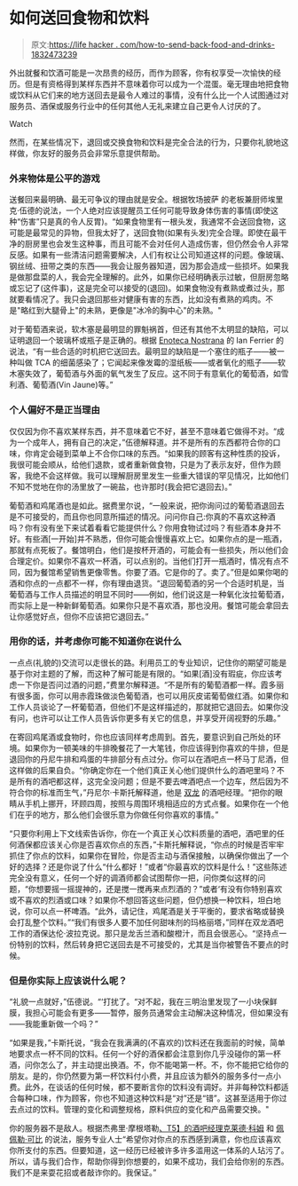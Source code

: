 # 如何送回食物和饮料

> 原文:[https://life hacker . com/how-to-send-back-food-and-drinks-1832473239](https://lifehacker.com/how-to-send-back-food-and-drinks-1832473239)

外出就餐和饮酒可能是一次昂贵的经历，而作为顾客，你有权享受一次愉快的经历。但是有资格得到某样东西并不意味着你可以成为一个混蛋。毫无理由地把食物或饮料从它们来的地方送回去是最令人难过的事情，没有什么比一个人试图通过对服务员、酒保或服务行业中的任何其他人无礼来建立自己更令人讨厌的了。

Watch

然而，在某些情况下，退回或交换食物和饮料是完全合法的行为，只要你礼貌地这样做，你友好的服务员会非常乐意提供帮助。

### 外来物体是公平的游戏

送餐回来最明确、最无可争议的理由就是安全。根据牧场披萨 的老板兼厨师埃里克·伍德的说法，一个人绝对应该提醒员工任何可能导致身体伤害的事情(即使这种“伤害”只是真的令人反胃)。“如果食物里有一根头发，我通常不会送回食物，这可能是最常见的异物，但我太好了，送回食物(如果有头发)完全合理。即使在最干净的厨房里也会发生这种事，而且可能不会对任何人造成伤害，但仍然会令人非常反感。如果有一些清洁问题需要解决，人们有权让公司知道这样的问题。像玻璃、钢丝绒、扭带之类的东西——我会让服务器知道，因为那会造成一些损坏。如果我是做那盘菜的人，我会完全理解的。此外，如果你已经明确表示过敏，但厨房忽略或忘记了(这件事)，这是完全可以接受的(退回)。如果食物没有煮熟或煮过头，那就要看情况了。我只会退回那些对健康有害的东西，比如没有煮熟的鸡肉。不是"略红到大腿骨上"的未熟，更像是"冰冷的胸中心"的未熟。"

对于葡萄酒来说，软木塞是最明显的罪魁祸首，但还有其他不太明显的缺陷，可以证明退回一个玻璃杯或瓶子是正确的。根据 [Enoteca Nostrana](https://enotecanostrana.com) 的 Ian Ferrier 的说法，“有一些合适的时机把它送回去。最明显的缺陷是一个塞住的瓶子——被一种叫做 TCA 的细菌感染了；它闻起来像发霉的湿纸板——或者氧化的瓶子——软木塞失效了，葡萄酒与外面的氧气发生了反应。这不同于有意氧化的葡萄酒，如雪利酒、葡萄酒(Vin Jaune)等。”

### 个人偏好不是正当理由

仅仅因为你不喜欢某样东西，并不意味着它不好，甚至不意味着它做得不对。“成为一个成年人，拥有自己的决定，”伍德解释道。并不是所有的东西都符合你的口味，你肯定会碰到菜单上不合你口味的东西。“如果我的顾客有这种性质的投诉，我很可能会顺从，给他们退款，或者重新做食物，只是为了表示友好，但作为顾客，我绝不会这样做。我可以理解厨房里发生一些重大错误的罕见情况，比如他们不知不觉地在你的汤里放了一碗盐，也许那时(我会把它退回去)。”

葡萄酒和鸡尾酒也是如此。据费里尔说，“一般来说，把你询问过的葡萄酒退回去是不可接受的，而且你也同意所描述的情况。问问你自己:你真的不喜欢这种酒吗？你有没有坐下来试着看看它能提供什么？你用食物试过吗？有些酒本身并不好。有些酒[一开始]并不熟悉，但你可能会慢慢喜欢上它。如果你点的是一瓶酒，那就有点死板了。餐馆明白，他们是按杯开酒的，可能会有一些损失，所以他们会合理定价。如果你不喜欢一杯酒，可以点别的。当他们打开一瓶酒时，情况有点不同，因为餐馆希望销售更像零售。你要了酒。它是你的了。卖了。”但是如果你喝的酒和你点的一点都不一样，你有理由退货。“退回葡萄酒的另一个合适时机是，当葡萄酒与工作人员描述的明显不同时——例如，他们说这是一种氧化汝拉葡萄酒，而实际上是一种新鲜葡萄酒。如果你只是不喜欢酒，那也没用。餐馆可能会拿回去让你感觉好点，但你不应该把它退回去。”

### 用你的话，并考虑你可能不知道你在说什么

一点点(礼貌的)交流可以走很长的路。利用员工的专业知识，记住你的期望可能是基于你对主题的了解，而这种了解可能是有限的。“如果[酒]没有瑕疵，你应该考虑一下你是否问过酒的问题，”费里尔解释道。“不是所有的葡萄酒都一样。霞多丽有很多面，你可以用赤霞珠做淡色葡萄酒，也可以用灰皮诺葡萄做红酒。如果你和工作人员谈论了一杯葡萄酒，但他们不是这样描述的，那就把它退回去。如果你没有问，也许可以让工作人员告诉你更多有关它的信息，并享受开阔视野的乐趣。”

在寄回鸡尾酒或食物时，你也应该同样考虑周到。首先，要意识到自己所处的环境。如果你为一顿美味的牛排晚餐花了一大笔钱，你应该得到你喜欢的牛排，但是退回你的丹尼牛排和鸡蛋的牛排部分有点过分。你可以在酒吧点一杯马丁尼酒，但这样做的后果自负。“你确定你在一个他们真正关心他们提供什么的酒吧里吗？不是所有的酒吧都这样，这完全没问题；但是不要去啤酒吧点一个边车，然后因为不符合你的标准而生气，”丹尼尔·卡斯托解释道，他是 [双龙](http://www.doubledragonpdx.com) 的酒吧经理。“把你的眼睛从手机上挪开，环顾四周，按照与周围环境相适应的方式点餐。如果你在一个他们在乎的地方，那么他们会很乐意为你做任何你喜欢的事情。”

“只要你利用上下文线索告诉你，你在一个真正关心饮料质量的酒吧，酒吧里的任何酒保都应该关心你是否喜欢你点的东西，”卡斯托解释说，“你点的时候是否牢牢抓住了你点的饮料，如果你在冒险，你是否主动与酒保接触，以确保你做出了一个好的选择？还是你说了什么“什么都好！”或者“你最喜欢的饮料是什么！”这些陈述完全没有意义，任何一个好的调酒师都会试图帮你一把，问你类似这样的问题，“你想要摇一摇提神的，还是搅一搅再来点烈酒的？”或者‘有没有你特别喜欢或不喜欢的烈酒或口味？如果你不想回答这些问题，但仍想换一种饮料，坦白地说，你可以点一杯啤酒。“此外，请记住，鸡尾酒是关于平衡的，要求省略或替换会打乱整个饮料。”“我们有很多人要不加任何甜味剂的玛格丽塔，”同样在双龙酒吧工作的酒保达伦·波拉克说。那只是龙舌兰酒和酸橙汁，而且会很恶心。“坚持点一份特别的饮料，然后转身把它送回去是不可接受的，尤其是当你被警告不要点的时候。

### 但是你实际上应该说什么呢？

“礼貌一点就好，”伍德说。“‘打扰了。“对不起，我在三明治里发现了一小块保鲜膜，我担心可能会有更多——暂停，服务员通常会主动解决这种情况，但如果没有——我能重新做一个吗？”

“如果是我，”卡斯托说，“我会在我满满的(不喜欢的)饮料还在我面前的时候，简单地要求点一杯不同的饮料。任何一个好的酒保都会注意到你几乎没碰你的第一杯酒，问你怎么了，并主动提出换酒。不，你不能喝第一杯。不，你不能把它给你的朋友。是的，你仍然要为第一杯饮料付小费，并且应该为额外的服务多付一点小费。此外，在谈话的任何时候，都不要断言你的饮料没有调好。并非每种饮料都适合每种口味，作为顾客，你也不知道这种饮料是“对”还是“错”。这甚至适用于你过去点过的饮料。管理的变化和调整规格，原料供应的变化和产品需要交换。"

你的服务器不是敌人。根据杰弗里·摩根塔勒[、T5】的酒吧经理克莱德·科姆](https://skillet.lifehacker.com/im-cocktail-book-author-and-bar-manager-jeffrey-morgent-1831775112#_ga=2.140944114.1568128821.1549297250-1157707288.1539189461) 和 [佩佩勒·可比](http://pepelemokopdx.com/drink-menu/) 的说法，服务专业人士“希望你对你点的东西感到满意，你也应该喜欢你所支付的东西。但要知道，这一经历已经被许多许多滥用这一体系的人玷污了。所以，请与我们合作，帮助你得到你想要的，如果不成功，我们会给你别的东西。我们不是来耍花招或者敲诈你的。我保证。”
